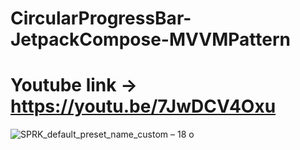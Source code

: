 # CircularProgressBar-JetpackCompose-MVVMPattern

# Youtube link -> https://youtu.be/7JwDCV4Oxu
![SPRK_default_preset_name_custom – 18](https://user-images.githubusercontent.com/51374446/147290548-aed94370-1897-4ed5-851e-77e02594ad3f.png)
o
